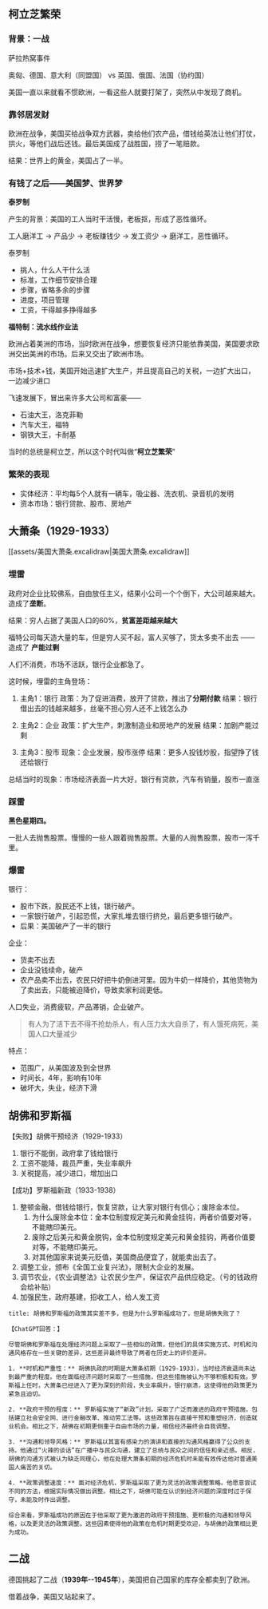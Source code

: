 ## 柯立芝繁荣

### 背景：一战

萨拉热窝事件

奥匈、德国、意大利（同盟国） vs 英国、俄国、法国（协约国）

美国一直以来就看不惯欧洲，一看这些人就要打架了，突然从中发现了商机。

### 靠邻居发财

欧洲在战争，美国买给战争双方武器，卖给他们农产品，借钱给英法让他们打仗，拱火，等他们战后还钱。最后美国成了战胜国，捞了一笔赔款。

结果：世界上的黄金，美国占了一半。

### 有钱了之后——美国梦、世界梦

**泰罗制**

产生的背景：美国的工人当时干活慢，老板抠，形成了恶性循环。

工人磨洋工 -> 产品少 -> 老板赚钱少 -> 发工资少 -> 磨洋工，恶性循环。

泰罗制
- 挑人，什么人干什么活
- 标准，工作细节安排合理
- 步骤，省略多余的步骤
- 进度，项目管理
- 工资，干得越多挣得越多

**福特制：流水线作业法**

欧洲占着美洲的市场，当时欧洲在战争，想要恢复经济只能依靠美国，美国要求欧洲交出美洲的市场。后来又交出了欧洲市场。

市场+技术+钱，美国开始迅速扩大生产，并且提高自己的关税，一边扩大出口，一边减少进口

飞速发展下，冒出来许多大公司和富豪——
- 石油大王，洛克菲勒
- 汽车大王，福特
- 钢铁大王，卡耐基

当时的总统是柯立芝，所以这个时代叫做“**柯立芝繁荣**”

### 繁荣的表现

- 实体经济：平均每5个人就有一辆车，吸尘器、洗衣机、录音机的发明
- 资本市场：银行贷款、股市、房地产

## 大萧条（1929-1933）

[[assets/美国大萧条.excalidraw|美国大萧条.excalidraw]]

### 埋雷

政府对企业比较佛系，自由放任主义，结果小公司一个个倒下，大公司越来越大。造成了**垄断**。

结果：穷人占据了美国人口的60%，**贫富差距越来越大** 

福特公司每天造大量的车，但是穷人买不起，富人买够了，货太多卖不出去 ——造成了 **产能过剩**

人们不消费，市场不活跃，银行企业都急了。

这时候，埋雷的主角登场：

1. 主角1：银行
政策：为了促进消费，放开了贷款，推出了**分期付款**
结果：银行借出去的钱越来越多，丝毫不担心穷人还不上钱怎么办

2. 主角2：企业
政策：扩大生产，刺激制造业和房地产的发展
结果：加剧产能过剩

3. 主角3：股市
现象：企业发展，股市涨停
结果：更多人投钱炒股，指望挣了钱还给银行

总结当时的现象：市场经济表面一片大好，银行有贷款，汽车有销量，股市一直涨

### 踩雷

**黑色星期四。**

一批人去抛售股票。慢慢的一些人跟着抛售股票。大量的人抛售股票，股市一泻千里。

### 爆雷

银行：

- 股市下跌，股民还不上钱，银行破产。
- 一家银行破产，引起恐慌，大家扎堆去银行挤兑，最后更多银行破产。
- 后果：美国破产了一半的银行

企业：

- 货卖不出去
- 企业没钱续命，破产
- 农产品卖不出去，农民只好把牛奶倒进河里。因为牛奶一样降价，其他货物为了卖出去，只能被迫降价，导致卖家利润更低。

人口失业，消费疲软，产品滞销，企业破产。

> 有人为了活下去不得不抢劫杀人，有人压力太大自杀了，有人饿死病死，美国人口大量减少

特点：
- 范围广，从美国波及到全世界
- 时间长，4年，影响有10年
- 破坏大，失业，经济下滑

## 胡佛和罗斯福

【失败】胡佛干预经济（1929-1933）
1. 银行不能倒，政府拿了钱给银行
2. 工资不能降，裁员严重，失业率飙升
3. 关税提高，减少进口，增加出口

【成功】罗斯福新政（1933-1938）
1. 整顿金融，借钱给银行，恢复贷款，让大家对银行有信心；废除金本位。
	1. 为什么废除金本位：金本位制度规定美元和黄金挂钩，两者价值要对等，不能瞎印美元。
	2. 废除之后美元和黄金脱钩，金本位制度规定美元和黄金挂钩，两者价值要对等，不能瞎印美元。
	3. 对其他国家来说美元贬值，美国商品便宜了，就能卖出去了。
2. 调整工业，颁布《全国工业复兴法》，限制大企业的发展。
3. 调节农业，《农业调整法》让农民少生产，保证农产品供应稳定。（亏的钱政府会给补贴）
4. 加强民生，政府基建，招收工人，给人发工资

```ad-question
title: 胡佛和罗斯福的政策其实差不多，但是为什么罗斯福成功了，但是胡佛失败了？

【ChatGPT回答：】

尽管胡佛和罗斯福在处理经济问题上采取了一些相似的政策，但他们的具体实施方式、时机和沟通风格存在一些关键的差异，这些差异最终导致了两者在历史上的评价差异。

1. **时机和严重性：** 胡佛执政的时期是大萧条初期（1929-1933），当时经济衰退尚未达到最严重的程度。他在面临经济问题时采取了一些措施，但这些措施被认为不够积极和有效。罗斯福上任时，大萧条已经进入了更为深刻的阶段，失业率飙升，银行崩溃，这使得他的政策更为紧急且迫切。

2. **政府干预的程度：** 罗斯福实施了“新政”计划，采取了广泛而激进的政府干预措施，包括建立社会安全网、进行金融改革、推动劳工法等。这些政策旨在直接干预和重塑经济，创造就业机会。相比之下，胡佛在初期更侧重于自由市场的力量，相信经济最终会自我调整。

3. **沟通和领导风格：** 罗斯福以其富有感染力的演讲和直接的沟通风格赢得了公众的支持。他通过“火辣的谈话”在广播中与民众沟通，建立了总统与民众之间的信任和亲近感。相反，胡佛的沟通方式被认为缺乏同理心，他在处理大萧条初期的经济危机时未能有效传达他对普通美国人痛苦的关切。

4. **政策调整速度：** 面对经济危机，罗斯福采取了更为灵活的政策调整策略。他愿意尝试不同的方法，根据实际情况做出调整。相比之下，胡佛可能在认识到经济问题的深度时过于保守，未能及时作出调整。

综合来看，罗斯福成功的原因在于他采取了更为激进的政府干预措施、更积极的沟通和领导风格，以及更灵活的政策调整。这些因素使得他的政策在危机时期更受欢迎，与胡佛的政策相比更为成功。

```

## 二战

德国挑起了二战（**1939年--1945年**），美国把自己国家的库存全都卖到了欧洲。

借着战争，美国又站起来了。
